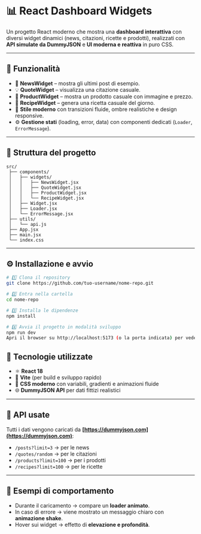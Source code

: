 # 📊 React Dashboard Widgets

Un progetto React moderno che mostra una **dashboard interattiva** con diversi widget dinamici (news, citazioni, ricette e prodotti), realizzati con **API simulate da DummyJSON** e **UI moderna e reattiva** in puro CSS.

---

## 🚀 Funzionalità

- 📰 **NewsWidget** – mostra gli ultimi post di esempio.  
- 💡 **QuoteWidget** – visualizza una citazione casuale.  
- 🛒 **ProductWidget** – mostra un prodotto casuale con immagine e prezzo.  
- 🍝 **RecipeWidget** – genera una ricetta casuale del giorno.  
- 🎨 **Stile moderno** con transizioni fluide, ombre realistiche e design responsive.  
- ⚙️ **Gestione stati** (loading, error, data) con componenti dedicati (`Loader`, `ErrorMessage`).  

---

## 🧩 Struttura del progetto

```text
src/
 ├── components/
 │   ├── widgets/
 │   │   ├── NewsWidget.jsx
 │   │   ├── QuoteWidget.jsx
 │   │   ├── ProductWidget.jsx
 │   │   └── RecipeWidget.jsx
 │   ├── Widget.jsx
 │   ├── Loader.jsx
 │   └── ErrorMessage.jsx
 ├── utils/
 │   └── api.js
 ├── App.jsx
 ├── main.jsx
 └── index.css

```
---

## ⚙️ Installazione e avvio


```bash
# 1️⃣ Clona il repository
git clone https://github.com/tuo-username/nome-repo.git

# 2️⃣ Entra nella cartella
cd nome-repo

# 3️⃣ Installa le dipendenze
npm install

# 4️⃣ Avvia il progetto in modalità sviluppo
npm run dev
Apri il browser su http://localhost:5173 (o la porta indicata) per vedere la dashboard.
```

## 🧠 Tecnologie utilizzate

- ⚛️ **React 18**  
- 🧱 **Vite** (per build e sviluppo rapido)  
- 🎨 **CSS moderno** con variabili, gradienti e animazioni fluide  
- 🌐 **DummyJSON API** per dati fittizi realistici  

---

## 📁 API usate

Tutti i dati vengono caricati da **[https://dummyjson.com](https://dummyjson.com)**:

- `/posts?limit=3` → per le news  
- `/quotes/random` → per le citazioni  
- `/products?limit=100` → per i prodotti  
- `/recipes?limit=100` → per le ricette  

---

## 🧪 Esempi di comportamento

- Durante il caricamento → compare un **loader animato**.  
- In caso di errore → viene mostrato un messaggio chiaro con **animazione shake**.  
- Hover sui widget → effetto di **elevazione e profondità**.  
